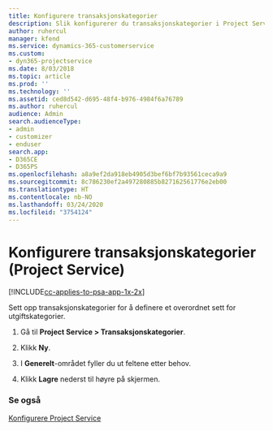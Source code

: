 ```yaml
---
title: Konfigurere transaksjonskategorier
description: Slik konfigurerer du transaksjonskategorier i Project Service
author: ruhercul
manager: kfend
ms.service: dynamics-365-customerservice
ms.custom:
- dyn365-projectservice
ms.date: 8/03/2018
ms.topic: article
ms.prod: ''
ms.technology: ''
ms.assetid: ced8d542-d695-48f4-b976-4984f6a76789
ms.author: ruhercul
audience: Admin
search.audienceType:
- admin
- customizer
- enduser
search.app:
- D365CE
- D365PS
ms.openlocfilehash: a8a9ef2da918eb4905d3bef6bf7b93561ceca9a9
ms.sourcegitcommit: 8c786230ef2a497280885b827162561776e2eb00
ms.translationtype: HT
ms.contentlocale: nb-NO
ms.lasthandoff: 03/24/2020
ms.locfileid: "3754124"
---
```

# <a name="configure-transaction-categories-project-service"></a>Konfigurere transaksjonskategorier (Project Service)

[!INCLUDE[cc-applies-to-psa-app-1x-2x](../includes/cc-applies-to-psa-app-1x-2x.md)]

Sett opp transaksjonskategorier for å definere et overordnet sett for utgiftskategorier.  
  
1.  Gå til **Project Service > Transaksjonskategorier**.  
  
2.  Klikk **Ny**.  
  
3.  I **Generelt**-området fyller du ut feltene etter behov.  
  
4.  Klikk **Lagre** nederst til høyre på skjermen.  
  
### <a name="see-also"></a>Se også  
 [Konfigurere Project Service](../project-service/configure.md)
